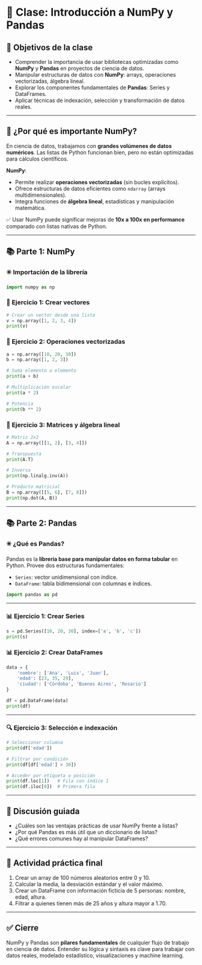 # 🧪 Clase: Introducción a NumPy y Pandas


## 🎯 Objetivos de la clase

- Comprender la importancia de usar bibliotecas optimizadas como **NumPy** y **Pandas** en proyectos de ciencia de datos.
- Manipular estructuras de datos con **NumPy**: arrays, operaciones vectorizadas, álgebra lineal.
- Explorar los componentes fundamentales de **Pandas**: Series y DataFrames.
- Aplicar técnicas de indexación, selección y transformación de datos reales.

---

## 📌 ¿Por qué es importante NumPy?

En ciencia de datos, trabajamos con **grandes volúmenes de datos numéricos**. Las listas de Python funcionan bien, pero no están optimizadas para cálculos científicos.

**NumPy**:
- Permite realizar **operaciones vectorizadas** (sin bucles explícitos).
- Ofrece estructuras de datos eficientes como `ndarray` (arrays multidimensionales).
- Integra funciones de **álgebra lineal**, estadísticas y manipulación matemática.

✅ Usar NumPy puede significar mejoras de **10x a 100x en performance** comparado con listas nativas de Python.

---

## 📚 Parte 1: NumPy

### ✳️ Importación de la librería

```python
import numpy as np
````

### 🔢 Ejercicio 1: Crear vectores

```python
# Crear un vector desde una lista
v = np.array([1, 2, 3, 4])
print(v)
```

### 🔁 Ejercicio 2: Operaciones vectorizadas

```python
a = np.array([10, 20, 30])
b = np.array([1, 2, 3])

# Suma elemento a elemento
print(a + b)

# Multiplicación escalar
print(a * 2)

# Potencia
print(b ** 2)
```

### 🧮 Ejercicio 3: Matrices y álgebra lineal

```python
# Matriz 2x2
A = np.array([[1, 2], [3, 4]])

# Transpuesta
print(A.T)

# Inversa
print(np.linalg.inv(A))

# Producto matricial
B = np.array([[5, 6], [7, 8]])
print(np.dot(A, B))
```

---

## 📚 Parte 2: Pandas

### ✳️ ¿Qué es Pandas?

Pandas es la **librería base para manipular datos en forma tabular** en Python. Provee dos estructuras fundamentales:

* `Series`: vector unidimensional con índice.
* `DataFrame`: tabla bidimensional con columnas e índices.

```python
import pandas as pd
```

---

### 📊 Ejercicio 1: Crear Series

```python
s = pd.Series([10, 20, 30], index=['a', 'b', 'c'])
print(s)
```

### 📊 Ejercicio 2: Crear DataFrames

```python
data = {
    'nombre': ['Ana', 'Luis', 'Juan'],
    'edad': [23, 35, 29],
    'ciudad': ['Córdoba', 'Buenos Aires', 'Rosario']
}

df = pd.DataFrame(data)
print(df)
```

---

### 🔍 Ejercicio 3: Selección e indexación

```python
# Seleccionar columna
print(df['edad'])

# Filtrar por condición
print(df[df['edad'] > 30])

# Acceder por etiqueta o posición
print(df.loc[1])   # Fila con índice 1
print(df.iloc[0])  # Primera fila
```

---

## 💬 Discusión guiada

* ¿Cuáles son las ventajas prácticas de usar NumPy frente a listas?
* ¿Por qué Pandas es más útil que un diccionario de listas?
* ¿Qué errores comunes hay al manipular DataFrames?

---

## 📝 Actividad práctica final

1. Crear un array de 100 números aleatorios entre 0 y 10.
2. Calcular la media, la desviación estándar y el valor máximo.
3. Crear un DataFrame con información ficticia de 5 personas: nombre, edad, altura.
4. Filtrar a quienes tienen más de 25 años y altura mayor a 1.70.

---

## ✅ Cierre

NumPy y Pandas son **pilares fundamentales** de cualquier flujo de trabajo en ciencia de datos. Entender su lógica y sintaxis es clave para trabajar con datos reales, modelado estadístico, visualizaciones y machine learning.
